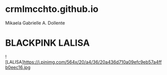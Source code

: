 # crmlmcchto.github.io
Mikaela Gabrielle A. Dollente
# BLACKPINK LALISA
![LALISA]https://i.pinimg.com/564x/20/a4/36/20a436d710a09efc9eb57a4ffb0eec16.jpg
